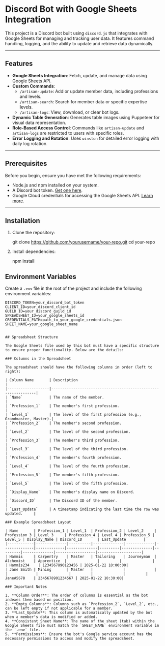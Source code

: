 # Discord Bot with Google Sheets Integration

This project is a Discord bot built using `discord.js` that integrates with Google Sheets for managing and tracking user data. It features command handling, logging, and the ability to update and retrieve data dynamically.

---

## Features

- **Google Sheets Integration**: Fetch, update, and manage data using Google Sheets API.
- **Custom Commands**:
  - `/artisan-update`: Add or update member data, including professions and levels.
  - `/artisan-search`: Search for member data or specific expertise levels.
  - `/artisan-logs`: View, download, or clear bot logs.
- **Dynamic Table Generation**: Generates table images using Puppeteer for visual data representation.
- **Role-Based Access Control**: Commands like `artisan-update` and `artisan-logs` are restricted to users with specific roles.
- **Error Logging and Rotation**: Uses `winston` for detailed error logging with daily log rotation.

---

## Prerequisites

Before you begin, ensure you have met the following requirements:

- Node.js and npm installed on your system.
- A Discord bot token. [Get one here](https://discord.com/developers/applications).
- Google Cloud credentials for accessing the Google Sheets API. [Learn more](https://console.cloud.google.com/).

---

## Installation

1. Clone the repository:

   git clone https://github.com/yourusername/your-repo.git
   cd your-repo

2. Install dependencies:

   npm install

## Environment Variables

Create a `.env` file in the root of the project and include the following environment variables:

```plaintext
DISCORD_TOKEN=your_discord_bot_token
CLIENT_ID=your_discord_client_id
GUILD_ID=your_discord_guild_id
SPREADSHEET_ID=your_google_sheets_id
CREDENTIALS_PATH=path_to_your_google_credentials.json
SHEET_NAME=your_google_sheet_name


## Spreadsheet Structure

The Google Sheets file used by this bot must have a specific structure to ensure proper functionality. Below are the details:

### Columns in the Spreadsheet

The spreadsheet should have the following columns in order (left to right):

| Column Name       | Description                                                   |
|-------------------|---------------------------------------------------------------|
| `Name`            | The name of the member.                                       |
| `Profession_1`    | The member's first profession.                                |
| `Level_1`         | The level of the first profession (e.g., Grandmaster, Master).|
| `Profession_2`    | The member's second profession.                               |
| `Level_2`         | The level of the second profession.                           |
| `Profession_3`    | The member's third profession.                                |
| `Level_3`         | The level of the third profession.                            |
| `Profession_4`    | The member's fourth profession.                               |
| `Level_4`         | The level of the fourth profession.                           |
| `Profession_5`    | The member's fifth profession.                                |
| `Level_5`         | The level of the fifth profession.                            |
| `Display_Name`    | The member's display name on Discord.                         |
| `Discord_ID`      | The Discord ID of the member.                                 |
| `Last_Update`     | A timestamp indicating the last time the row was updated.     |

### Example Spreadsheet Layout

| Name       | Profession_1 | Level_1  | Profession_2 | Level_2     | Profession_3 | Level_3     | Profession_4 | Level_4 | Profession_5 | Level_5 | Display_Name | Discord_ID       | Last_Update        |
|------------|--------------|----------|--------------|-------------|--------------|-------------|--------------|---------|--------------|---------|--------------|------------------|--------------------|
| Hammis     | Carpentry    | Master   | Tailoring    | Journeyman  | Alchemist    | Apprentice  |              |         |              |         | Hammis234    | 1234567890123456 | 2025-01-22 10:00:00|
| Jane Smith | Mining       | Master   |              |             |              |             |              |         |              |         | Jane#5678    | 2345678901234567 | 2025-01-22 10:30:00|

### Important Notes

1. **Column Order**: The order of columns is essential as the bot indexes them based on position.
2. **Empty Columns**: Columns such as `Profession_2`, `Level_2`, etc., can be left empty if not applicable for a member.
3. **Last_Update**: This column is automatically updated by the bot when a member's data is modified or added.
4. **Consistent Sheet Name**: The name of the sheet (tab) within the Google Sheets file must match the `SHEET_NAME` environment variable in the `.env` file.
5. **Permissions**: Ensure the bot's Google service account has the necessary permissions to access and modify the spreadsheet.



